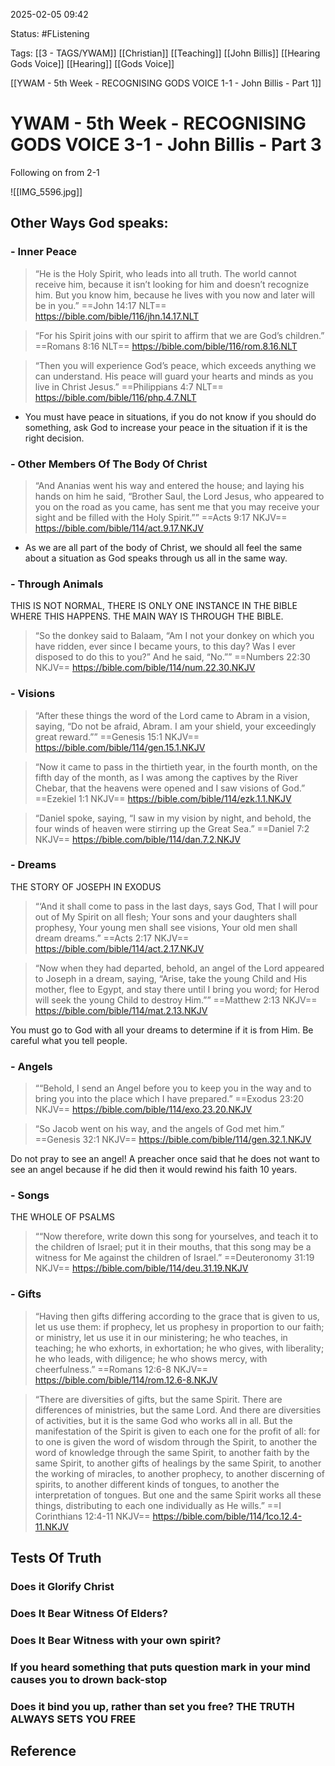 2025-02-05 09:42

Status: #FListening 

Tags: [[3 - TAGS/YWAM]] [[Christian]] [[Teaching]] [[John Billis]] [[Hearing Gods Voice]] [[Hearing]] [[Gods Voice]] 

[[YWAM - 5th Week - RECOGNISING GODS VOICE  1-1 - John Billis - Part 1]]

# YWAM - 5th Week - RECOGNISING GODS VOICE 3-1 - John Billis - Part 3

Following on from 2-1

![[IMG_5596.jpg]]

## Other Ways God speaks:

### - Inner Peace

> “He is the Holy Spirit, who leads into all truth. The world cannot receive him, because it isn’t looking for him and doesn’t recognize him. But you know him, because he lives with you now and later will be in you.”
‭‭==John‬ ‭14‬:‭17‬ ‭NLT‬‬==
https://bible.com/bible/116/jhn.14.17.NLT

> “For his Spirit joins with our spirit to affirm that we are God’s children.”
‭‭==Romans‬ ‭8‬:‭16‬ ‭NLT‬‬==
https://bible.com/bible/116/rom.8.16.NLT

> “Then you will experience God’s peace, which exceeds anything we can understand. His peace will guard your hearts and minds as you live in Christ Jesus.”
‭‭==Philippians‬ ‭4‬:‭7‬ ‭NLT‬‬==
https://bible.com/bible/116/php.4.7.NLT

- You must have peace in situations, if you do not know if you should do something, ask God to increase your peace in the situation if it is the right decision.


### - Other Members Of The Body Of Christ

> “And Ananias went his way and entered the house; and laying his hands on him he said, “Brother Saul, the Lord Jesus, who appeared to you on the road as you came, has sent me that you may receive your sight and be filled with the Holy Spirit.””
‭‭==Acts‬ ‭9‬:‭17‬ ‭NKJV‬‬==
https://bible.com/bible/114/act.9.17.NKJV

- As we are all part of the body of Christ, we should all feel the same about a situation as God speaks through us all in the same way.


### - Through Animals
THIS IS NOT NORMAL, THERE IS ONLY ONE INSTANCE IN THE BIBLE WHERE THIS HAPPENS.
THE MAIN WAY IS THROUGH THE BIBLE.

> “So the donkey said to Balaam, “Am I not your donkey on which you have ridden, ever since I became yours, to this day? Was I ever disposed to do this to you?” And he said, “No.””
‭‭==Numbers‬ ‭22‬:‭30‬ ‭NKJV‬‬==
https://bible.com/bible/114/num.22.30.NKJV

### - Visions

> “After these things the word of the Lord came to Abram in a vision, saying, “Do not be afraid, Abram. I am your shield, your exceedingly great reward.””
==‭‭Genesis‬ ‭15‬:‭1‬ ‭NKJV==‬‬
https://bible.com/bible/114/gen.15.1.NKJV

> “Now it came to pass in the thirtieth year, in the fourth month, on the fifth day of the month, as I was among the captives by the River Chebar, that the heavens were opened and I saw visions of God.”
‭‭==Ezekiel‬ ‭1‬:‭1‬ ‭NKJV‬‬==
https://bible.com/bible/114/ezk.1.1.NKJV

> “Daniel spoke, saying, “I saw in my vision by night, and behold, the four winds of heaven were stirring up the Great Sea.”
‭‭==Daniel‬ ‭7‬:‭2‬ ‭NKJV‬‬==
https://bible.com/bible/114/dan.7.2.NKJV

### - Dreams

THE STORY OF JOSEPH IN EXODUS

> “‘And it shall come to pass in the last days, says God, That I will pour out of My Spirit on all flesh; Your sons and your daughters shall prophesy, Your young men shall see visions, Your old men shall dream dreams.”
‭‭==Acts‬ ‭2‬:‭17‬ ‭NKJV‬‬==
https://bible.com/bible/114/act.2.17.NKJV

> “Now when they had departed, behold, an angel of the Lord appeared to Joseph in a dream, saying, “Arise, take the young Child and His mother, flee to Egypt, and stay there until I bring you word; for Herod will seek the young Child to destroy Him.””
‭‭==Matthew‬ ‭2‬:‭13‬ ‭NKJV‬‬==
https://bible.com/bible/114/mat.2.13.NKJV

You must go to God with all your dreams to determine if it is from Him.
Be careful what you tell people.
### - Angels

> ““Behold, I send an Angel before you to keep you in the way and to bring you into the place which I have prepared.”
‭‭==Exodus‬ ‭23‬:‭20‬ ‭NKJV‬‬==
https://bible.com/bible/114/exo.23.20.NKJV

> “So Jacob went on his way, and the angels of God met him.”
‭‭==Genesis‬ ‭32‬:‭1‬ ‭NKJV‬‬==
https://bible.com/bible/114/gen.32.1.NKJV

Do not pray to see an angel!
A preacher once said that he does not want to see an angel because if he did then it would rewind his faith 10 years.
### - Songs

THE WHOLE OF PSALMS

> ““Now therefore, write down this song for yourselves, and teach it to the children of Israel; put it in their mouths, that this song may be a witness for Me against the children of Israel.”
‭‭==Deuteronomy‬ ‭31‬:‭19‬ ‭NKJV‬‬==
https://bible.com/bible/114/deu.31.19.NKJV

### - Gifts

> “Having then gifts differing according to the grace that is given to us, let us use them: if prophecy, let us prophesy in proportion to our faith; or ministry, let us use it in our ministering; he who teaches, in teaching; he who exhorts, in exhortation; he who gives, with liberality; he who leads, with diligence; he who shows mercy, with cheerfulness.”
‭‭==Romans‬ ‭12‬:‭6‬-‭8‬ ‭NKJV‬‬==
https://bible.com/bible/114/rom.12.6-8.NKJV

> “There are diversities of gifts, but the same Spirit. There are differences of ministries, but the same Lord. And there are diversities of activities, but it is the same God who works all in all. But the manifestation of the Spirit is given to each one for the profit of all: for to one is given the word of wisdom through the Spirit, to another the word of knowledge through the same Spirit, to another faith by the same Spirit, to another gifts of healings by the same Spirit, to another the working of miracles, to another prophecy, to another discerning of spirits, to another different kinds of tongues, to another the interpretation of tongues. But one and the same Spirit works all these things, distributing to each one individually as He wills.”
==‭‭I Corinthians‬ ‭12‬:‭4‬-‭11‬ ‭NKJV‬‬==
https://bible.com/bible/114/1co.12.4-11.NKJV



## Tests Of Truth

### Does it Glorify Christ

### Does It Bear Witness Of Elders?

### Does It Bear Witness with your own spirit?

### If you heard something that puts question mark in your mind causes you to drown back-stop

### Does it bind you up, rather than set you free? THE TRUTH ALWAYS SETS YOU FREE








## Reference
